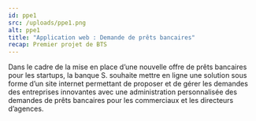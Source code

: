 ```yaml
---
id: ppe1
src: /uploads/ppe1.png
alt: ppe1
title: "Application web : Demande de prêts bancaires"
recap: Premier projet de BTS
---
```

Dans le cadre de la mise en place d’une nouvelle offre de prêts bancaires pour les startups, la banque S. souhaite mettre en ligne une solution sous forme d’un site internet permettant de proposer et de gérer les demandes des entreprises innovantes avec une administration personnalisée des demandes de prêts bancaires pour les commerciaux et les directeurs d’agences.